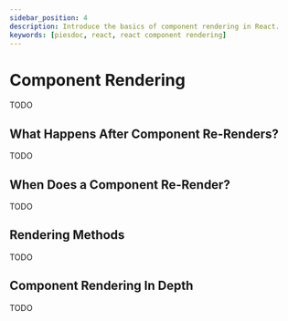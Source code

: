 ```yaml
---
sidebar_position: 4
description: Introduce the basics of component rendering in React.
keywords: [piesdoc, react, react component rendering]
---
```


# Component Rendering

TODO

## What Happens After Component Re-Renders?

TODO

## When Does a Component Re-Render?

TODO

## Rendering Methods

TODO

## Component Rendering In Depth

TODO